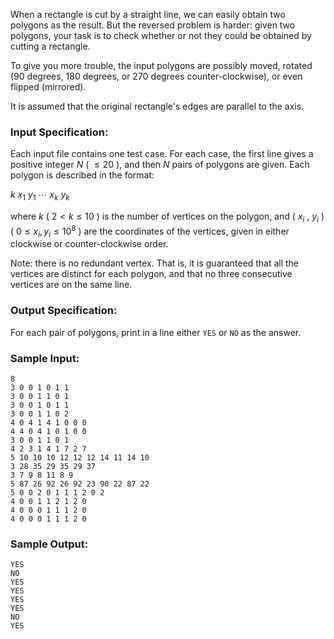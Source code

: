<!-- Title
Cut Rectangles (35)
-->
When a rectangle is cut by a straight line, we can easily obtain two polygons
as the result. But the reversed problem is harder: given two polygons, your
task is to check whether or not they could be obtained by cutting a rectangle.

To give you more trouble, the input polygons are possibly moved, rotated (90
degrees, 180 degrees, or 270 degrees counter-clockwise), or even flipped
(mirrored).

It is assumed that the original rectangle's edges are parallel to the axis.

### Input Specification:

Each input file contains one test case. For each case, the first line gives a
positive integer $N$ ( $\le 20$ ), and then $N$ pairs of polygons are given.
Each polygon is described in the format:

$k$ $x_1$ $y_1$ $\cdots$ $x_k$ $y_k$

where $k$ ( $2 < k \le 10$ ) is the number of vertices on the polygon, and (
$x_i$ , $y_i$ ) ( $0 \le x_i, y_i \le 10^8$ ) are the coordinates of the
vertices, given in either clockwise or counter-clockwise order.

Note: there is no redundant vertex. That is, it is guaranteed that all the
vertices are distinct for each polygon, and that no three consecutive vertices
are on the same line.

### Output Specification:

For each pair of polygons, print in a line either `YES` or `NO` as the answer.

### Sample Input:

```
8
3 0 0 1 0 1 1
3 0 0 1 1 0 1
3 0 0 1 0 1 1
3 0 0 1 1 0 2
4 0 4 1 4 1 0 0 0
4 4 0 4 1 0 1 0 0
3 0 0 1 1 0 1
4 2 3 1 4 1 7 2 7
5 10 10 10 12 12 12 14 11 14 10
3 28 35 29 35 29 37
3 7 9 8 11 8 9
5 87 26 92 26 92 23 90 22 87 22
5 0 0 2 0 1 1 1 2 0 2
4 0 0 1 1 2 1 2 0
4 0 0 0 1 1 1 2 0
4 0 0 0 1 1 1 2 0
```

### Sample Output:

```
YES
NO
YES
YES
YES
YES
NO
YES
```

